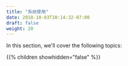 ```yaml
---
title: "系统使用"
date: 2018-10-03T10:14:32-07:00
draft: false
weight: 20
---
```


In this section, we'll cover the following topics:

{{% children showhidden="false" %}}
